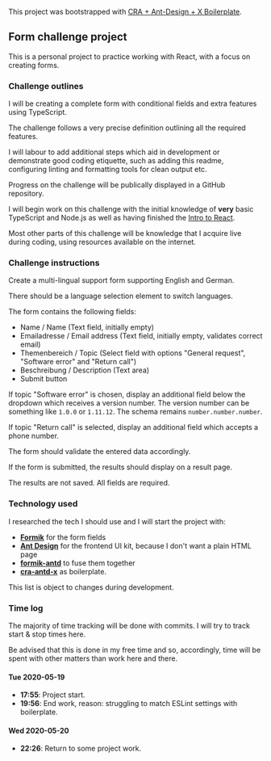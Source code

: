 This project was bootstrapped with [CRA + Ant-Design + X Boilerplate](https://github.com/jannikbuschke/cra-antd-x).

## Form challenge project

This is a personal project to practice working with React, with a focus on creating forms.

### Challenge outlines

I will be creating a complete form with conditional fields and extra features using TypeScript.

The challenge follows a very precise definition outlining all the required features.

I will labour to add additional steps which aid in development or demonstrate good coding etiquette, such
as adding this readme, configuring linting and formatting tools for clean output etc.

Progress on the challenge will be publically displayed in a GitHub repository.

I will begin work on this challenge with the initial knowledge of **very** basic TypeScript and Node.js
as well as having finished the [Intro to React](https://reactjs.org/tutorial/tutorial.html).

Most other parts of this challenge will be knowledge that I acquire live during coding, using resources
available on the internet.

### Challenge instructions

Create a multi-lingual support form supporting English and German.

There should be a language selection element to switch languages.

The form contains the following fields:

* Name / Name (Text field, initially empty)
* Emailadresse / Email address (Text field, initially empty, validates correct email)
* Themenbereich / Topic (Select field with options "General request", "Software error" and "Return call") 
* Beschreibung / Description (Text area)
* Submit button

If topic "Software error" is chosen, display an additional field below the dropdown which receives a version number.
The version number can be something like `1.0.0` or `1.11.12`. The schema remains `number.number.number`. 

If topic "Return call" is selected, display an additional field which accepts a phone number.

The form should validate the entered data accordingly.

If the form is submitted, the results should display on a result page.

The results are not saved. All fields are required.

### Technology used

I researched the tech I should use and I will start the project with:

* [**Formik**](https://jaredpalmer.com/formik) for the form fields
* [**Ant Design**](https://ant.design/) for the frontend UI kit, because I don't want a plain HTML page
* [**formik-antd**](https://github.com/jannikbuschke/formik-antd) to fuse them together
* [**cra-antd-x**](https://github.com/jannikbuschke/cra-antd-x) as boilerplate.

This list is object to changes during development.

### Time log

The majority of time tracking will be done with commits. I will try to track start & stop times here.

Be advised that this is done in my free time and so, accordingly, time will be spent with other matters than work here and there.

#### Tue 2020-05-19

* **17:55**: Project start.
* **19:56**: End work, reason: struggling to match ESLint settings with boilerplate. 

#### Wed 2020-05-20

* **22:26**: Return to some project work.